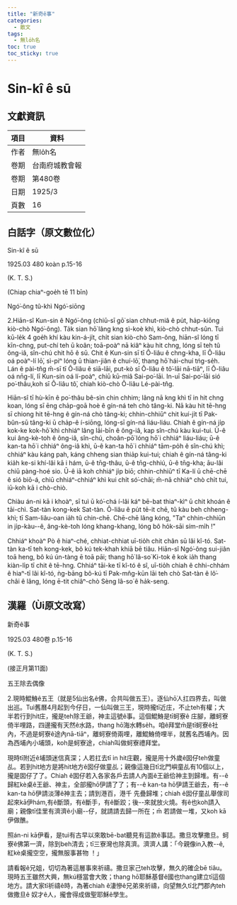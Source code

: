 ```yaml
---
title: "新奇ê事"
categories:
  - 散文
tags:
  - 無lo̍h名
toc: true
toc_sticky: true
---
```


# Sin-kî ê sū

## 文獻資訊

| 項目 | 資料 |
|---|---|
| 作者 | 無lo̍h名 |
| 卷期 | 台南府城教會報 |
| 卷期 | 第480卷 |
| 日期 | 1925/3 |
| 頁數 | 16 |

## 白話字（原文數位化）

Sin-kî ê sū

1925.03 480 koàn p.15-16

(K. T. S.)

(Chiap chiaⁿ-goe̍h tē 11 bīn)

Ngó͘-ông tû-khì Ngó͘-siōng

2.Hiān-sî Kun-sin ê Ngó͘-ông (chiū-sī gō͘ sian chhut-miâ ê pu̍t, ha̍p-kiōng kiò-chò Ngó͘-ông). Ta̍k sian hō͘ lâng kng sì-koè khì, kiò-chò chhut-sûn. Tuì kū-le̍k 4 goe̍h khí kàu kin-á-ji̍t, chi̍t sian kiò-chò Sam-ông, hiān-sî lóng tī kīn-chng, put-chí teh ū koân; toā-poàⁿ nā kiâⁿ kàu hit chng, lóng sī teh tû ông-iâ, sîn-chú chit hō ê sū. Chit ê Kun-sin sī tī Ô-liâu ê chng-kha, lī Ô-liâu oá poàⁿ-lí lō͘, sì-piⁿ lóng ū thian-jiân ê chuí-lō͘, thang hō͘ hái-chuí tńg-se̍h. Lán ê pài-tn̂g m̄-sī tī Ô-liâu ê siā-lāi, put-kò sī Ô-liâu ê tô͘-lāi nā-tiāⁿ, lī Ô-liâu oá nn̄g-lí, lī Kun-sin oá lí-poàⁿ, chiū kū-miâ Sai-po͘-lāi. In-uī Sai-po͘-lāi sió po͘-thâu,koh sī Ô-liâu tô͘, chiah kiò-chò Ô-liâu Lé-pài-tn̂g.

Hiān-sî tī hù-kīn ê po͘-thâu bê-sìn chin chhim; lâng nā kng khì tī in hit chng koan, lóng sī ēng cha̍p-goā hoè ê gín-ná teh chò tâng-ki. Nā kàu hit tē-hng sī chiong hit tē-hng ê gín-ná chò tâng-ki; chhin-chhiūⁿ chit kuí-ji̍t tī Pak-bûn-sū tâng-ki ū cha̍p-ê í-siōng, lóng-sī gín-ná liáu-liáu. Chiah ê gín-ná ji̍p kok-ke kok-hō͘ khì chhiáⁿ lâng lāi-bīn ê ông-iâ, kap sîn-chú kàu kui-tui. Ū-ê kui âng-kè-toh ê ông-iâ, sîn-chú, choân-pō͘ lóng hō͘ i chhiáⁿ liáu-liáu; ū-ê kan-ta hō͘ i chhiáⁿ ông-iâ khì, ū-ê kan-ta hō͘ i chhiáⁿ tām-po̍h ê sîn-chú khì; chhiáⁿ kàu káng pah, káng chheng sian thia̍p kui-tui; chiah ê gín-ná tâng-ki kia̍h ke-si khí-lâi kā i hám, ū-ê tn̄g-thâu, ū-ê tn̄g-chhiú, ū-ê tn̄g-kha; āu-lâi chiū pàng-hoé sio. Ū-ê iā koh chhiáⁿ ji̍p biō; chhin-chhiūⁿ tī Ka-lí ū chē-chē ê sió biō-á, chiū chhiáⁿ-chhiáⁿ khì kui chi̍t só͘-chāi; m̄-nā chhiáⁿ chò chi̍t tui, iū-koh kā i chò-chiò.

Chiàu án-ni kā i khoàⁿ, sī tuì ū kó͘-chá í-lâi káⁿ bē-bat thiaⁿ-kìⁿ ū chit khoán ê tāi-chì. Sat-tàn kong-kek Sat-tàn. Ô-liâu ê pu̍t tē-it chē, tû kàu beh chheng-khì; tī Sam-liâu-oan ia̍h tû chin-chē. Chē-chē lâng kóng, "Taⁿ chhin-chhiūn in ji̍p-kàu--ê, âng-kè-toh lóng khang-khang, lóng bô ho̍k-sāi sím-mi̍h !"

Chhiáⁿ khoàⁿ Pò ê hiaⁿ-ché, chhiat-chhiat uī-tio̍h chit chân sū lâi kî-tó. Sat-tàn ka-tī teh kong-kek, bô kú tek-khah khiā bē tiâu. Hiān-sî Ngó͘-ông sui-jiân toā heng, bô kú ún-tàng ē toā pāi; thang hō͘ Iâ-so͘ Ki-tok ê kok ia̍h thang kiàn-li̍p tī chit ê tē-hng. Chhiáⁿ tāi-ke tī kî-tó ê sî, uī-tio̍h chiah ê chhi-chhám ê hiaⁿ-tī lâi kî-tó, ǹg-bāng bô-kú tī Pak-mn̂g-kūn lāi teh chò Sat-tàn ê lô͘-châi ê lâng, lóng ē-tit chiâⁿ-chò Sèng Iâ-so͘ ê ha̍k-seng.

## 漢羅（Ùi原文改寫）

新奇ê事

1925.03 480卷 p.15-16

(K. T. S.)

(接正月第11面)

五王除去偶像

2.現時鯤鯓ê五王（就是5仙出名ê佛，合共叫做五王）。逐仙hō͘人扛四界去，叫做出巡。Tuì舊曆4月起到今仔日，一仙叫做三王，現時攏tī近庄，不止teh有權；大半若行到hit庄，攏是teh除王爺，神主這號ê事。這個鯤鯓是tī蚵寮ê 庄腳，離蚵寮倚半哩路，四邊攏有天然ê水路，thang hō͘海水轉se̍h。咱ê拜堂m̄是tī蚵寮ê社內，不過是蚵寮ê途內nā-tiāⁿ，離蚵寮倚兩哩，離鯤鯓倚哩半，就舊名西埔內。因為西埔內小埔頭，koh是蚵寮途，chiah叫做蚵寮禮拜堂。

現時tī附近ê埔頭迷信真深；人若扛去tī in hit庄觀，攏是用十外歲ê囡仔teh做童乩。若到hit地方是將hit地方ê囡仔做童乩；親像這幾日tī北門嶼童乩有10個以上，攏是囡仔了了。Chiah ê囡仔若入各家各戶去請人內面ê王爺佮神主到歸堆。有--ê歸紅kè桌ê王爺、神主，全部攏hō͘伊請了了；有--ê kan-ta hō͘伊請王爺去，有--ê kan-ta hō͘伊請淡薄ê神主去；請到港百，港千 先疊歸堆；chiah ê囡仔童乩舉傢司起來kā伊hám,有ê斷頭，有ê斷手，有ê斷跤；後--來就放火燒。有ê也koh請入廟；親像tī佳里有濟濟ê小廟--仔，就請請去歸一所在；m̄ 若請做一堆，又koh kā伊做醮。

照án-ni kā伊看，是tuì有古早以來敢bē-bat聽見有這款ê事誌。撒旦攻擊撒旦。蚵寮ê佛第一濟，除到beh清去；tī三寮灣也除真濟。濟濟人講：「今親像in入教--ê,紅kè桌攏空空，攏無服事甚物 ！」

請看報ê兄姐，切切為著這層事來祈禱。撒旦家己teh攻擊，無久的確企bē tiâu。現時五王雖然大興，無kú穩當會大敗；thang hō͘耶穌基督ê國也thang建立tī這個地方。請大家tī祈禱ê時，為著chiah ê淒慘ê兄弟來祈禱，向望無久tī北門郡內teh做撒旦ê 奴才ê人，攏會得成做聖耶穌ê學生。
